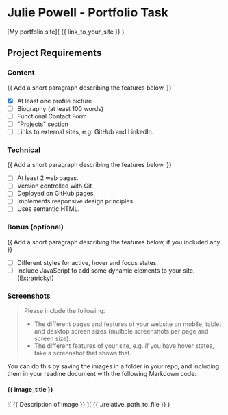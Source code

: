 # Julie Powell - Portfolio Task
[My portfolio site]( {{ link_to_your_site }} )

## Project Requirements

### Content
{{ Add a short paragraph describing the features below. }}
- [x] At least one profile picture
- [ ] Biography (at least 100 words)
- [ ] Functional Contact Form
- [ ] "Projects" section
- [ ] Links to external sites, e.g. GitHub and LinkedIn.

### Technical
{{ Add a short paragraph describing the features below. }}
- [ ] At least 2 web pages.
- [ ] Version controlled with Git
- [ ] Deployed on GitHub pages.
- [ ] Implements responsive design principles.
- [ ] Uses semantic HTML.

### Bonus (optional)
{{ Add a short paragraph describing the features below, if you included any. }}
- [ ] Different styles for active, hover and focus states.
- [ ] Include JavaScript to add some dynamic elements to your site. (Extratricky!)

### Screenshots
> Please include the following:
> - The different pages and features of your website on mobile, tablet and desktop screen sizes (multiple screenshots per page and screen size).
> - The different features of your site, e.g. if you have hover states, take a screenshot that shows that.

You can do this by saving the images in a folder in your repo, and including them in your readme document with the following Markdown code:

#### {{ image_title }}
![ {{ Description of image }} ]( {{ ./relative_path_to_file }} )
